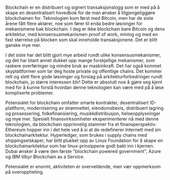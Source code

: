 Blockchain er en distribuert og signert transaksjonslogg som er med på å skape en desentralisert hovedbok for de man ønsker å tilgjengeliggjøre blockchainen for. Teknologien kom først med Bitcoin, men har de siste årene fått flere aktører, noe som fører til enda bedre løsninger for mekanismene bak blockchain. I dag er ikke blockchain bare Bitcoin og dens arkitektur, med konsensusmekanismen proof of work, mining og med en fast størrelse på blocken som skal inneholde transaksjonene. Det er blitt ganske mye mer.

I det siste har det blitt gjort mye arbeid rundt ulike konsensusmekanismer, og det har blant annet dukket opp mange forskjellige mekanismer, som raskere overføringer og mindre bruk av maskinkraft. Det har også kommet skyplattformer som lar deg hoste private og offentlige chains. Det kommer rett og slett flere gode løsninger og forslag på arkitekturforbedringer rundt blockchain, jo større interessen blir! Dette er absolutt noe å gjøre seg kjent med for å kunne forstå hvordan denne teknologien kan være med på å løse kompliserte problemer.

Potensialet for blockchain omfatter smarte kontrakter, desentralisert ID-plattform, modernisering av strømnettet, eiendomsbevis, distribuert lagring og prosessering, folkefinansiering, musikkdistribusjon, helseopplysninger og mye mer. Spesielt finansvirksomheter eksperimenterer nå med denne teknologien, da blockchain opprinnelig stammer fra et finansperspektiv. Ethereum hopper inn i det hele ved å si at de redefinerer Internett med sin blockchainarkitektur. Hyperledger, som brukes i supply chains med shippingselskaper, har blitt plukket opp av Linux Foundation for å skape en blockchainarkitektur som har linux-prinsippene godt bakt inn i kjernen. Dubai ønsker å være den første "blockchain powered government", Azure og IBM tilbyr Blockchain as a Service.

Potensialet er enormt, aktiviteten er overveldende, men vær oppmerksom på overoppheting.